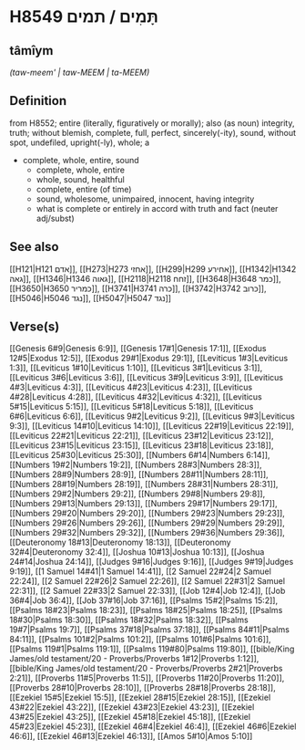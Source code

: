 # H8549 תָּמִים / תמים

## tâmîym

_(taw-meem' | taw-MEEM | ta-MEEM)_

## Definition

from H8552; entire (literally, figuratively or morally); also (as noun) integrity, truth; without blemish, complete, full, perfect, sincerely(-ity), sound, without spot, undefiled, upright(-ly), whole; a

- complete, whole, entire, sound
  - complete, whole, entire
  - whole, sound, healthful
  - complete, entire (of time)
  - sound, wholesome, unimpaired, innocent, having integrity
  - what is complete or entirely in accord with truth and fact (neuter adj/subst)

## See also

[[H121|H121 אדם]], [[H273|H273 אחזי]], [[H299|H299 אחירע]], [[H1342|H1342 גאה]], [[H1346|H1346 גאוה]], [[H2118|H2118 זחח]], [[H3648|H3648 כמר]], [[H3650|H3650 כמריר]], [[H3741|H3741 כרה]], [[H3742|H3742 כרוב]], [[H5046|H5046 נגד]], [[H5047|H5047 נגד]]

## Verse(s)

[[Genesis 6#9|Genesis 6:9]], [[Genesis 17#1|Genesis 17:1]], [[Exodus 12#5|Exodus 12:5]], [[Exodus 29#1|Exodus 29:1]], [[Leviticus 1#3|Leviticus 1:3]], [[Leviticus 1#10|Leviticus 1:10]], [[Leviticus 3#1|Leviticus 3:1]], [[Leviticus 3#6|Leviticus 3:6]], [[Leviticus 3#9|Leviticus 3:9]], [[Leviticus 4#3|Leviticus 4:3]], [[Leviticus 4#23|Leviticus 4:23]], [[Leviticus 4#28|Leviticus 4:28]], [[Leviticus 4#32|Leviticus 4:32]], [[Leviticus 5#15|Leviticus 5:15]], [[Leviticus 5#18|Leviticus 5:18]], [[Leviticus 6#6|Leviticus 6:6]], [[Leviticus 9#2|Leviticus 9:2]], [[Leviticus 9#3|Leviticus 9:3]], [[Leviticus 14#10|Leviticus 14:10]], [[Leviticus 22#19|Leviticus 22:19]], [[Leviticus 22#21|Leviticus 22:21]], [[Leviticus 23#12|Leviticus 23:12]], [[Leviticus 23#15|Leviticus 23:15]], [[Leviticus 23#18|Leviticus 23:18]], [[Leviticus 25#30|Leviticus 25:30]], [[Numbers 6#14|Numbers 6:14]], [[Numbers 19#2|Numbers 19:2]], [[Numbers 28#3|Numbers 28:3]], [[Numbers 28#9|Numbers 28:9]], [[Numbers 28#11|Numbers 28:11]], [[Numbers 28#19|Numbers 28:19]], [[Numbers 28#31|Numbers 28:31]], [[Numbers 29#2|Numbers 29:2]], [[Numbers 29#8|Numbers 29:8]], [[Numbers 29#13|Numbers 29:13]], [[Numbers 29#17|Numbers 29:17]], [[Numbers 29#20|Numbers 29:20]], [[Numbers 29#23|Numbers 29:23]], [[Numbers 29#26|Numbers 29:26]], [[Numbers 29#29|Numbers 29:29]], [[Numbers 29#32|Numbers 29:32]], [[Numbers 29#36|Numbers 29:36]], [[Deuteronomy 18#13|Deuteronomy 18:13]], [[Deuteronomy 32#4|Deuteronomy 32:4]], [[Joshua 10#13|Joshua 10:13]], [[Joshua 24#14|Joshua 24:14]], [[Judges 9#16|Judges 9:16]], [[Judges 9#19|Judges 9:19]], [[1 Samuel 14#41|1 Samuel 14:41]], [[2 Samuel 22#24|2 Samuel 22:24]], [[2 Samuel 22#26|2 Samuel 22:26]], [[2 Samuel 22#31|2 Samuel 22:31]], [[2 Samuel 22#33|2 Samuel 22:33]], [[Job 12#4|Job 12:4]], [[Job 36#4|Job 36:4]], [[Job 37#16|Job 37:16]], [[Psalms 15#2|Psalms 15:2]], [[Psalms 18#23|Psalms 18:23]], [[Psalms 18#25|Psalms 18:25]], [[Psalms 18#30|Psalms 18:30]], [[Psalms 18#32|Psalms 18:32]], [[Psalms 19#7|Psalms 19:7]], [[Psalms 37#18|Psalms 37:18]], [[Psalms 84#11|Psalms 84:11]], [[Psalms 101#2|Psalms 101:2]], [[Psalms 101#6|Psalms 101:6]], [[Psalms 119#1|Psalms 119:1]], [[Psalms 119#80|Psalms 119:80]], [[bible/King James/old testament/20 - Proverbs/Proverbs 1#12|Proverbs 1:12]], [[bible/King James/old testament/20 - Proverbs/Proverbs 2#21|Proverbs 2:21]], [[Proverbs 11#5|Proverbs 11:5]], [[Proverbs 11#20|Proverbs 11:20]], [[Proverbs 28#10|Proverbs 28:10]], [[Proverbs 28#18|Proverbs 28:18]], [[Ezekiel 15#5|Ezekiel 15:5]], [[Ezekiel 28#15|Ezekiel 28:15]], [[Ezekiel 43#22|Ezekiel 43:22]], [[Ezekiel 43#23|Ezekiel 43:23]], [[Ezekiel 43#25|Ezekiel 43:25]], [[Ezekiel 45#18|Ezekiel 45:18]], [[Ezekiel 45#23|Ezekiel 45:23]], [[Ezekiel 46#4|Ezekiel 46:4]], [[Ezekiel 46#6|Ezekiel 46:6]], [[Ezekiel 46#13|Ezekiel 46:13]], [[Amos 5#10|Amos 5:10]]
